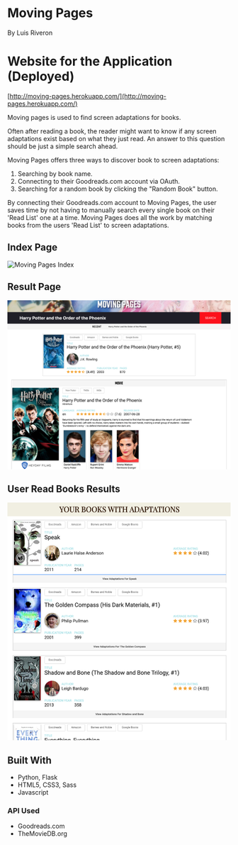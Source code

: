 # Moving Pages
By Luis Riveron

# Website for the Application (Deployed)
[http://moving-pages.herokuapp.com/](http://moving-pages.herokuapp.com/)

Moving pages is used to find screen adaptations for books.

Often after reading a book, the reader might want to know if any screen adaptations exist based on what they just read. An answer to this question should be just a simple search ahead.

Moving Pages offers three ways to discover book to screen adaptations:
1. Searching by book name.
2. Connecting to their Goodreads.com account via OAuth.
3. Searching for a random book by clicking the "Random Book" button.

By connecting their Goodreads.com account to Moving Pages, the user saves time by not having to manually search every single book on their 'Read List' one at a time.
Moving Pages does all the work by matching books from the users 'Read List' to screen adaptations.

## Index Page
![Moving Pages Index](Screenshots/MovingPagesIndex.png)

## Result Page
![Moving Pages Search Result](Screenshots/MovingPagesResult.png)

## User Read Books Results
![Moving Pages User Results](Screenshots/MovingPagesUserResults.png)

## Built With
- Python, Flask
- HTML5, CSS3, Sass
- Javascript

### API Used
- Goodreads.com
- TheMovieDB.org